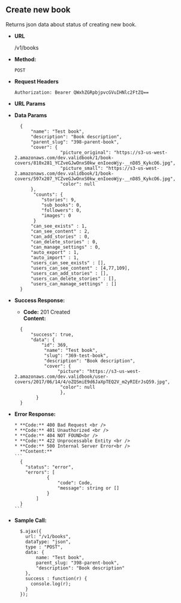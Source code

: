 **Create new book**
----
  Returns json data about status of creating new book.

* **URL**

  /v1/books

* **Method:**

  `POST`
  
*  **Request Headers**

    `Authorization: Bearer QWxhZGRpbjpvcGVuIHNlc2FtZQ==`
    
*  **URL Params**

* **Data Params**

  ```
    {
        "name": "Test book",
        "description": "Book description",
        "parent_slug": "398-parent-book",
        "cover": {
                   "picture_original": "https://s3-us-west-2.amazonaws.com/dev.validbook/1/book-covers/810x281_YCZveGJwOnxS0kw_enIoeoWjy-__nD85_KykcO6.jpg",
                   "picture_small": "https://s3-us-west-2.amazonaws.com/dev.validbook/1/book-covers/597x207_YCZveGJwOnxS0kw_enIoeoWjy-__nD85_KykcO6.jpg",
                   "color": null
        },
         "counts": {
            "stories": 9,
            "sub_books": 0,
            "followers": 0,
            "images": 0
         }
        "can_see_exists" : 1,
        "can_see_content" : 2,
        "can_add_stories" : 0,
        "can_delete_stories" : 0,
        "can_manage_settings" : 0,
        "auto_export" : 1,
        "auto_import" : 1,
        "users_can_see_exists" : [],
        "users_can_see_content" : [4,77,109],
        "users_can_add_stories" : [],
        "users_can_delete_stories" : [],
        "users_can_manage_settings" : []
    }
  ```
    
* **Success Response:**

  * **Code:** 201 Created <br />
    **Content:** 
  ```
    {
        "success": true,
        "data": {
            "id": 369,
             "name": "Test book",
             "slug": "369-test-book",
             "description": "Book description",
             "cover": {
                  "picture": "https://s3-us-west-2.amazonaws.com/dev.validbook/user-covers/2017/06/14/4/oZQSmiE9d6JaXpTEQ2V_m2yRIErJsQ59.jpg",
                   "color": null
                   },
          }
    }
  ```
 
* **Error Response:**

      * **Code:** 400 Bad Request <br />
      * **Code:** 401 Unauthorized <br />
      * **Code:** 404 NOT FOUND<br />
      * **Code:** 422 Unprocessable Entity <br />
      * **Code:** 500 Internal Server Error<br />
        **Content:** 
      ```
        {
          "status": "error",
          "errors": [
                  {
                      "code": Code,
                      "message": string or []
                  }
              ]
        }
      ```

* **Sample Call:**

  ```
    $.ajax({
      url: "/v1/books",
      dataType: "json",
      type : "POST",
      data: {
          name: "Test book", 
          parent_slug: "398-parent-book",
          "description": "Book description"
      },
      success : function(r) {
        console.log(r);
      }
    });
  ```
